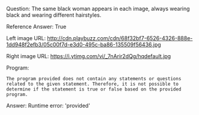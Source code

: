 Question: The same black woman appears in each image, always wearing black and wearing different hairstyles.

Reference Answer: True

Left image URL: http://cdn.playbuzz.com/cdn/68f32bf7-6526-4326-888e-1dd948f2efb3/05c00f7d-e3d0-495c-ba86-135509f56436.jpg

Right image URL: https://i.ytimg.com/vi/_7nArir2dQg/hqdefault.jpg

Program:

```
The program provided does not contain any statements or questions related to the given statement. Therefore, it is not possible to determine if the statement is true or false based on the provided program.
```
Answer: Runtime error: 'provided'

